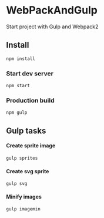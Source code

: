 # WebPackAndGulp
Start project with Gulp and Webpack2

## Install
    npm install    
### Start dev server
    npm start
### Production build    
    npm gulp
## Gulp tasks

#### Create sprite image
    gulp sprites
#### Create svg sprite
    gulp svg
#### Minify images
    gulp imagemin